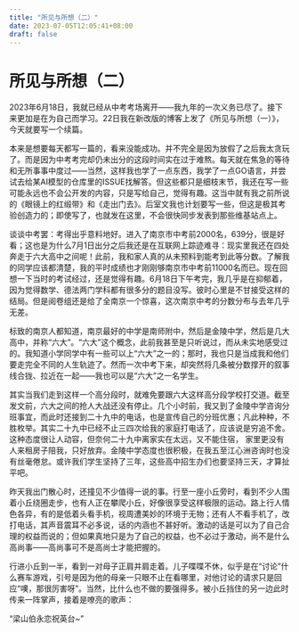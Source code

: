 ```yaml
---
title: "所见与所想（二）"
date: 2023-07-05T12:05:41+08:00
draft: false
---
```


# 所见与所想（二）

2023年6月18日，我就已经从中考考场离开——我九年的一次义务已尽了。接下来更加是在为自己而学习。22日我在新改版的博客上发了《所见与所想（一）》，今天就要写一个续篇。

本来是想要每天都写一篇的，看来没能成功。并不完全是因为放假了之后我太贪玩了。而是因为中考考完却仍未出分的这段时间实在过于难熬。每天就在焦急的等待和无所事事中度过——当然，这样我也学了一点东西，我学了一点GO语言，并尝试去给某AI模型的仓库里的ISSUE找解答。但这些都只是细枝末节，我还在写一些可能永远也不会公开发的内容，只是写给自己，觉得有趣。这当中就有我之前所说的《眼镜上的红缎带》和《走出门去》。后室文我也计划要写一些，但这是极其考验创造力的；即使写了，也就发在这里，不会很快同步发表到那些维基站点上。

谈谈中考罢：考得出乎意料地好。进入了南京市中考前2000名，639分，很是好看；这也是为什么7月1日出分之后我还是在互联网上踪迹难寻：现实里我还在四处奔走于六大高中之间呢！此前，我和家人真的从未预料到能考到此等分数。了解我的同学应该都清楚，我的平时成绩也才刚刚够南京市中考前11000名而已。现在回想一下当时的考试经过，还是觉得有趣。6月18日下午考完，我几乎是在抑郁着，因为觉得数学、德法两门学科都有很多分的题目没写。彼时心里是不甘接受这样的结局。但是阅卷组还是给了全南京一个惊喜，这次南京中考的分数分布与去年几乎无差。

标致的南京人都知道，南京最好的中学是南师附中，然后是金陵中学，然后是几大高中，并称“六大”。“六大”这个概念，此前我甚至是只听说过，而从未实地感受过的。我知道小学同学中有一些可以上“六大”之一的；那时，我也只是当成我和他们要走完全不同的人生轨迹了。然而一次中考下来，却突然将几条被分数撑开的叙事线合拢、拉近在一起——我也可以是“六大”之一名学生。

其实当我们走到这样一个高分段时，就难免要跟六大这样高分段学校打交道。截至发文前，六大之间的抢人大战还没有停止。几个小时前，我又到了金陵中学咨询分班事宜，而此时还接到二十九中的电话，也是宣传自己的分班优惠；凡此种种，不胜枚举。其实二十九中已经不止三四次给我的家庭打电话了，应该说是穷追不舍。这种态度很让人动容，但奈何二十九中离家实在太远，又不能住宿， 家里更没有人来租房子陪我，只好放弃。金陵中学态度也很积极，在我五至江心洲咨询时也没有丝毫倦怠。或许我们学生坚持了三年，这些高中招生办们也要坚持三天，才算扯平吧。

昨天我出门散心时，还撞见不少值得一说的事。行至一座小丘旁时，看到不少人围着小丘绕圈走步，也有人正在攀爬小丘，好像很享受这样极限的运动。路上行人情色各异，有的是低着头看手机，视周遭美妙的环境于无物；还有人不看手机了，改打电话，其声音震耳不必多说，话的内涵也不甚好听。激动的话是可以为了自己合理的权益而说的；但如果真地只是为了自己的权益，也不必过于激动，尚不是什么高尚事——高尚事可不是高尚士才能把握的。

行进小丘到一半，看到一对母子正肩并肩走着。儿子喋喋不休，似乎是在“讨论”什么赛车游戏，引号是因为他的母亲一只眼不止在看哪里，对他讨论的请求只是回应“噢，那很厉害呀”。当然，比什么也不做的要强得多。被小丘挡住的另一边此时传来一阵掌声，接着是嘹亮的歌声：

“梁山伯永恋祝英台~”
